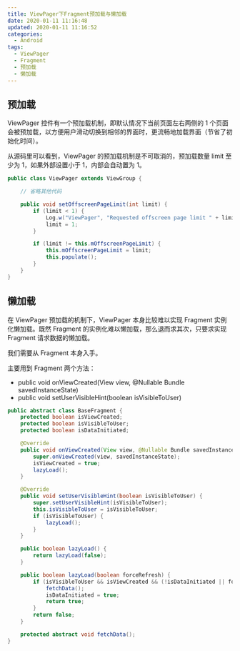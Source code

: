 ```yaml
---
title: ViewPager下Fragment预加载与懒加载
date: 2020-01-11 11:16:48
updated: 2020-01-11 11:16:52
categories:
  - Android
tags:
  - ViewPager
  - Fragment
  - 预加载
  - 懒加载
---
```


## 预加载

ViewPager 控件有一个预加载机制，即默认情况下当前页面左右两侧的 1 个页面会被预加载，以方便用户滑动切换到相邻的界面时，更流畅地加载界面（节省了初始化时间）。

从源码里可以看到，ViewPager 的预加载机制是不可取消的，预加载数量 limit 至少为 1，如果外部设置小于 1，内部会自动置为 1。

```java
public class ViewPager extends ViewGroup {

    // 省略其他代码

    public void setOffscreenPageLimit(int limit) {
        if (limit < 1) {
            Log.w("ViewPager", "Requested offscreen page limit " + limit + " too small; defaulting to " + 1);
            limit = 1;
        }

        if (limit != this.mOffscreenPageLimit) {
            this.mOffscreenPageLimit = limit;
            this.populate();
        }
    }
}
```

## 懒加载

在 ViewPager 预加载的机制下，ViewPager 本身比较难以实现 Fragment 实例化懒加载。既然 Fragment 的实例化难以懒加载，那么退而求其次，只要求实现 Fragment 请求数据的懒加载。

我们需要从 Fragment 本身入手。

主要用到 Fragment 两个方法：

- public void onViewCreated(View view, @Nullable Bundle savedInstanceState)
- public void setUserVisibleHint(boolean isVisibleToUser)

```java
public abstract class BaseFragment {
    protected boolean isViewCreated;
    protected boolean isVisibleToUser;
    protected boolean isDataInitiated;

    @Override
    public void onViewCreated(View view, @Nullable Bundle savedInstanceState) {
        super.onViewCreated(view, savedInstanceState);
        isViewCreated = true;
        lazyLoad();
    }

    @Override
    public void setUserVisibleHint(boolean isVisibleToUser) {
        super.setUserVisibleHint(isVisibleToUser);
        this.isVisibleToUser = isVisibleToUser;
        if (isVisibleToUser) {
            lazyLoad();
        }
    }

    public boolean lazyLoad() {
        return lazyLoad(false);
    }

    public boolean lazyLoad(boolean forceRefresh) {
        if (isVisibleToUser && isViewCreated && (!isDataInitiated || forceRefresh)) {
            fetchData();
            isDataInitiated = true;
            return true;
        }
        return false;
    }

    protected abstract void fetchData();
}
```
